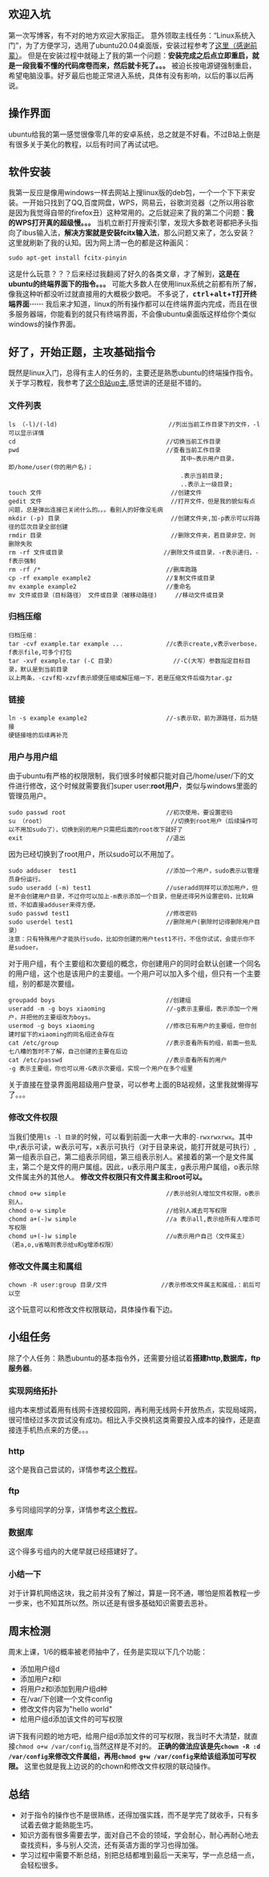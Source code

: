 ## 欢迎入坑
第一次写博客，有不对的地方欢迎大家指正。
意外领取主线任务：“Linux系统入门”，为了方便学习，选用了ubuntu20.04桌面版，安装过程参考了[这里（感谢前辈）](https://www.cnblogs.com/masbay/p/11627727.html)。
但是在安装过程中就碰上了我的第一个问题：**安装完成之后点立即重启，就是一段我看不懂的代码席卷而来，然后就卡死了。。。** 被迫长按电源键强制重启，希望电脑没事。好歹最后也能正常进入系统，具体有没有影响，以后的事以后再说。

## 操作界面
ubuntu给我的第一感觉很像零几年的安卓系统，总之就是不好看。不过B站上倒是有很多关于美化的教程，以后有时间了再试试吧。
## 软件安装
我第一反应是像用windows一样去网站上搜linux版的deb包，一个一个下下来安装。一开始只找到了QQ,百度网盘，WPS，网易云，谷歌浏览器（之所以用谷歌是因为我觉得自带的firefox丑）这种常用的。之后就迎来了我的第二个问题：**我的WPS打开真的超级慢。。。**
当机立断打开搜索引擎，发现大多数老哥都把矛头指向了ibus输入法，**解决方案就是安装fcitx输入法**，那么问题又来了，怎么安装？这里就刷新了我的认知。因为网上清一色的都是这种画风：
```
sudo apt-get install fcitx-pinyin
```
这是什么玩意？？？后来经过我翻阅了好久的各类文章，才了解到，**这是在ubuntu的终端界面下的指令。。。** 可能大多数人在使用linux系统之前都有所了解，像我这种听都没听过就直接用的大概极少数吧。
不多说了，**<kbd>ctrl</kbd>+<kbd>alt</kbd>+<kbd>T</kbd>打开终端界面······**
我后来才知道，linux的所有操作都可以在终端界面内完成，而且在很多服务器端，你能看到的就只有终端界面，不会像ubuntu桌面版这样给你个类似windows的操作界面。
## 好了，开始正题，主攻基础指令
既然是linux入门，总得有主人的任务的，主要还是熟悉ubuntu的终端操作指令。关于学习教程，我参考了[这个B站up主](https://www.bilibili.com/video/BV1na4y1773c?from=search&seid=17273476857531124386),感觉讲的还是挺不错的。
### 文件列表
```
ls （-l)/(-ld)								//列出当前工作目录下的文件，-l可以显示详情
cd											//切换当前工作目录
pwd											//查看当前工作目录
												其中~表示用户目录，即/home/user(你的用户名)；
												.表示当前目录;
												..表示上一级目录;
touch 文件									//创建文件
gedit 文件									//打开文件，但是我的貌似有点问题，总是弹出连接已关闭什么的。。。看别人的好像没毛病
mkdir (-p) 目录								//创建文件夹,加-p表示可以将路径的层次目录全部创建
rmdir 目录									//删除文件夹，若目录非空，则删除失败
rm -rf 文件或目录							//删除文件或目录，-r表示递归，-f表示强制
rm -rf /*									//删库跑路
cp -rf example example2						//复制文件或目录
mv example example2							//重命名
mv 文件或目录（目标路径） 文件或目录（被移动路径)		//移动文件或目录
```
### 归档压缩
```
归档压缩：
tar -cvf example.tar example ...			//c表示create,v表示verbose，f表示file,可多个打包
tar -xvf example.tar (-C 目录）				//-C(大写）参数指定目标目录，默认是到当前目录
以上两条，-czvf和-xzvf表示顺便压缩或解压缩一下，若是压缩文件后缀为tar.gz
```
### 链接
```
ln -s example example2						//-s表示软，前为源路径，后为链接
硬链接啥的后续再补充
```
### 用户与用户组
由于ubuntu有严格的权限限制，我们很多时候都只能对自己/home/user/下的文件进行修改，这个时候就需要我们super user:**root用户**，类似与windows里面的管理员用户。
```
sudo passwd root							//初次使用，要设置密码
su （root）									//切换到root用户（后续操作可以不用加sudo了），切换到别的用户只需把后面的root改下就好了
exit										//退出
```
因为已经切换到了root用户，所以sudo可以不用加了。
```
sudo adduser  test1							//添加一个用户，sudo表示以管理员身份运行。
sudo useradd (-m) test1						//useradd同样可以添加用户，但是不会创建用户目录，不过你可以加上-m表示添加一个目录，但是还得另外设置密码，比较麻烦，不如直接adduser来得方便。
sudo passwd test1							//修改密码
sudo userdel test1							//删除用户(删除时记得删除用户目录）
注意：只有特殊用户才能执行sudo，比如你创建的用户test1不行，不信你试试，会提示你不是sudoer。
```
对于用户组，有个主要组和次要组的概念，你创建用户的同时会默认创建一个同名的用户组，这个也是该用户的主要组。一个用户可以加入多个组，但只有一个主要组，别的都是次要组。
```
groupadd boys								//创建组
useradd -m -g boys xiaoming					//-g表示主要组，表示添加一个用户，并把他的主要组改为boys。
usermod -g boys xiaoming					//修改已有用户的主要组，但你创建时留下的xiaoming的同名组还会存在
cat /etc/group								//表示查看所有的组，前面一些乱七八糟的暂时不了解，自己创建的主要在后边
cat /etc/passwd								//表示查看所有的用户
-g 表示主要组，你也可以用-G表示次要组，实现一个用户在多个组里
```
关于直接在登录界面用超级用户登录，可以参考上面的B站视频，这里我就懒得写了。。。
### 修改文件权限
当我们使用`ls -l 目录`的时候，可以看到前面一大串一大串的`-rwxrwxrwx`。其中中,r表示可读，w表示可写，x表示可执行（对于目录来说，能打开就是可执行）,第一组表示自己，第二组表示同组，第三组表示别人。紧接着的第一个是文件属主，第二个是文件的用户属组。因此，u表示用户属主，g表示用户属组，o表示除文件属主外的其他人。
**修改文件权限只有文件属主和root可以。**
```
chmod o+w simple							//表示给别人增加文件权限，o表示别人。
chmod o-w simple							//给别人减去可写权限
chomd a+(-)w simple							//a 表示all,表示给所有人增添可写权限
chomd u+(-)w simple							//u表示用户自己（文件属主）
（若a,o,u省略则表示给u和g增添权限）
```
### 修改文件属主和属组
```
chown -R user:group 目录/文件				//表示修改文件属主和属组，：前后可以空
```
这个玩意可以和修改文件权限联动，具体操作看下边。
## 小组任务
除了个人任务：熟悉ubuntu的基本指令外，还需要分组试着**搭建http,数据库，ftp服务器**。
### 实现网络拓扑
组内本来想试着用有线网卡连接校园网，再利用无线网卡开放热点，实现局域网，很可惜经过多次尝试没有成功。相比入手交换机这类需要投入成本的操作，还是直接连手机热点来的方便。。。
### http
这个是我自己尝试的，详情参考[这个教程](https://blog.csdn.net/qq_38240926/article/details/99610158)。
### ftp
多亏同组同学的分享，详情参考[这个教程](https://linuxconfig.org/how-to-setup-ftp-server-on-ubuntu-20-04-focal-fossa-linux)。
### 数据库
这个得多亏组内的大佬早就已经搭建好了。
### 小结一下
对于计算机网络这块，我之前并没有了解过，算是一窍不通，哪怕是照着教程一步一步来，也不知其所以然。所以还是有很多基础知识需要去恶补。
## 周末检测
周末上课，1/6的概率被老师抽中了，任务是实现以下几个功能：
 - 添加用户组d
 - 添加用户z和l
 - 将用户z和l添加到用户组d种
 - 在/var/下创建一个文件config
 - 修改文件内容为"hello world"
 - 给用户组d添加该文件的可写权限

讲下我有问题的地方吧，给用户组d添加文件的可写权限，我当时不大清楚，就直接`chmod o+w /var/config`,当然这样是不对的。
**正确的做法应该是先`chown -R :d /var/config`来修改文件属组，再用`chmod g+w /var/config`来给该组添加可写权限。** 这里也就是我上边说的的chown和修改文件权限的联动操作。
## 总结
- 对于指令的操作也不是很熟练，还得加强实践，而不是学完了就收手，只有多试着去做才能熟能生巧。
- 知识方面有很多需要去学，面对自己不会的领域，学会耐心，耐心再耐心地去查找资料，多与别人交流，还有英语方面的学习也得加强。
- 学习过程中需要不断总结，别把总结都堆到最后一天来写，学一点总结一点，会轻松很多。
